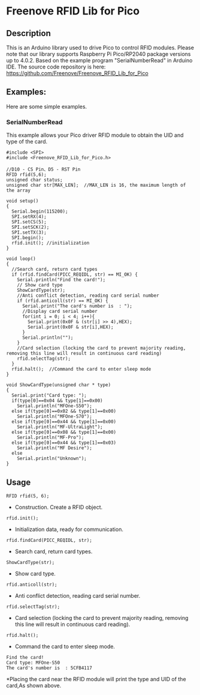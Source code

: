 # Freenove RFID Lib for Pico

## Description
This is an Arduino library used to drive Pico to control RFID modules.
Please note that our library supports Raspberry Pi Pico/RP2040 package versions up to 4.0.2.
Based on the example program "SerialNumberRead" in Arduino IDE. The source code repository is here:
https://github.com/Freenove/Freenove_RFID_Lib_for_Pico



## Examples:

Here are some simple examples.

### SerialNumberRead
This example allows your Pico driver RFID module to obtain the UID and type of the card.
```
#include <SPI>
#include <Freenove_RFID_Lib_for_Pico.h>

//D10 - CS Pin、D5 - RST Pin
RFID rfid(5,6);   
unsigned char status;
unsigned char str[MAX_LEN];  //MAX_LEN is 16, the maximum length of the array

void setup()
{
  Serial.begin(115200);
  SPI.setRX(4);
  SPI.setCS(5);
  SPI.setSCK(2);
  SPI.setTX(3);
  SPI.begin();
  rfid.init(); //initialization
}

void loop()
{
  //Search card, return card types
  if (rfid.findCard(PICC_REQIDL, str) == MI_OK) {
    Serial.println("Find the card!");
    // Show card type
    ShowCardType(str);
    //Anti conflict detection, reading card serial number
    if (rfid.anticoll(str) == MI_OK) {
      Serial.print("The card's number is  : ");
      //Display card serial number
      for(int i = 0; i < 4; i++){
        Serial.print(0x0F & (str[i] >> 4),HEX);
        Serial.print(0x0F & str[i],HEX);
      }
      Serial.println("");
    }
    //Card selection (locking the card to prevent majority reading, removing this line will result in continuous card reading)
    rfid.selectTag(str);
  }
  rfid.halt();  //Command the card to enter sleep mode
}

void ShowCardType(unsigned char * type)
{
  Serial.print("Card type: ");
  if(type[0]==0x04 && type[1]==0x00) 
    Serial.println("MFOne-S50");
  else if(type[0]==0x02 && type[1]==0x00)
    Serial.println("MFOne-S70");
  else if(type[0]==0x44 && type[1]==0x00)
    Serial.println("MF-UltraLight");
  else if(type[0]==0x08 && type[1]==0x00)
    Serial.println("MF-Pro");
  else if(type[0]==0x44 && type[1]==0x03)
    Serial.println("MF Desire");
  else
    Serial.println("Unknown");
}

```

## Usage
```
RFID rfid(5, 6);
```
* Construction. Create a RFID object.

```
rfid.init();
```
* Initialization data, ready for communication.
```
rfid.findCard(PICC_REQIDL, str);
```
* Search card, return card types.

```
ShowCardType(str);
```
* Show card type.

```
rfid.anticoll(str);
```
* Anti conflict detection, reading card serial number.

```
rfid.selectTag(str);
```
* Card selection (locking the card to prevent majority reading, removing this line will result in continuous card reading).

```
rfid.halt();
```
* Command the card to enter sleep mode.

```
Find the card!
Card type: MFOne-S50
The card's number is  : 5CFB4117
```
*Placing the card near the RFID module will print the type and UID of the card,As shown above.